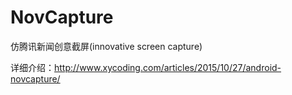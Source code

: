 # NovCapture
仿腾讯新闻创意截屏(innovative screen capture)

详细介绍：<a href="http://www.xycoding.com/articles/2015/10/27/android-novcapture/" target="_blank">http://www.xycoding.com/articles/2015/10/27/android-novcapture/</a>